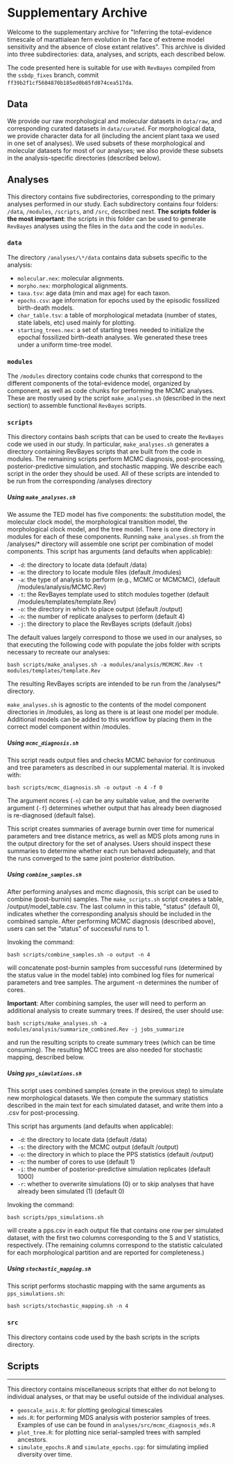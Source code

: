 # Supplementary Archive

Welcome to the supplementary archive for "Inferring the total-evidence timescale of marattialean fern evolution in the face of extreme model sensitivity and the absence of close extant relatives".
This archive is divided into three subdirectories: data, analyses, and scripts, each described below.

The code presented here is suitable for use with `RevBayes` compiled from the `ssbdp_fixes` branch, commit `ff39b2f1cf5604870b185ed0b85fd074cea517da`.

## Data

We provide our raw morphological and molecular datasets in `data/raw`, and corresponding curated datasets in `data/curated`.
For morphological data, we provide character data for all (including the ancient plant taxa we used in one set of analyses).
We used subsets of these morphological and molecular datasets for most of our analyses; we also provide these subsets in the analysis-specific directories (described below).

## Analyses

This directory contains five subdirectories, corresponding to the primary analyses performed in our study.
Each subdirectory contains four folders: `/data`, `/modules`, `/scripts`, and `/src`, described next.
**The scripts folder is the most important**: the scripts in this folder can be used to generate `RevBayes` analyses using the files in the `data` and the code in `modules`.

### `data`

The directory `/analyses/\*/data` contains data subsets specific to the analysis:
- `molecular.nex`: molecular alignments.
- `morpho.nex`: morphological alignments.
- `taxa.tsv`: age data (min and max age) for each taxon.
- `epochs.csv`: age information for epochs used by the episodic fossilized birth-death models.
- `char_table.tsv`: a table of morphological metadata (number of states, state labels, etc) used mainly for plotting.
- `starting_trees.nex`: a set of starting trees needed to initialize the epochal fossilized birth-death analyses. We generated these trees under a uniform time-tree model.

### `modules`

The `/modules` directory contains code chunks that correspond to the different components of the total-evidence model, organized by component, as well as code chunks for performing the MCMC analyses.
These are mostly used by the script `make_analyses.sh` (described in the next section) to assemble functional `RevBayes` scripts.

### `scripts`

This directory contains bash scripts that can be used to create the `RevBayes` code we used in our study.
In particular, `make_analyses.sh` generates a directory containing RevBayes scripts that are built from the code in modules.
The remaining scripts perform MCMC diagnosis, post-processing, posterior-predictive simulation, and stochastic mapping.
We describe each script in the order they should be used.
All of these scripts are intended to be run from the corresponding /analyses directory

##### Using `make_analyses.sh`

We assume the TED model has five components: the substitution model, the molecular clock model, the morphological transition model, the morphological clock model, and the tree model.
There is one directory in modules for each of these components.
Running `make_analyses.sh` from the /analyses/* directory will assemble one script per combination of model components.
This script has arguments (and defaults when applicable):
- `-d`: the directory to locate data (default /data)
- `-m`: the directory to locate module files (default /modules)
- `-a`: the type of analysis to perform (e.g., MCMC or MCMCMC), (default /modules/analysis/MCMC.Rev)
- `-t`: the RevBayes template used to stitch modules together (default /modules/templates/template.Rev)
- `-o`: the directory in which to place output (default /output)
- `-n`: the number of replicate analyses to perform (default 4)
- `-j`: the directory to place the RevBayes scripts (default /jobs)

The default values largely correspond to those we used in our analyses, so that executing the following code with populate the jobs folder with scripts necessary to recreate our analyses:

	bash scripts/make_analyses.sh -a modules/analysis/MCMCMC.Rev -t modules/templates/template.Rev

The resulting RevBayes scripts are intended to be run from the /analyses/* directory.

`make_analyses.sh` is agnostic to the contents of the model component directories in /modules, as long as there is at least one model per module.
Additional models can be added to this workflow by placing them in the correct model component within /modules.

##### Using `mcmc_diagnosis.sh`

This script reads output files and checks MCMC behavior for continuous and tree parameters as described in our supplemental material. It is invoked with:

	bash scripts/mcmc_diagnosis.sh -o output -n 4 -f 0

The argument ncores (`-n`) can be any suitable value, and the overwrite argument (`-f`) determines whether output that has already been diagnosed is re-diagnosed (default false).

This script creates summaries of average burnin over time for numerical parameters and tree distance metrics, as well as MDS plots among runs in the output directory for the set of analyses.
Users should inspect these summaries to determine whether each run behaved adequately, and that the runs converged to the same joint posterior distribution.

##### Using `combine_samples.sh`

After performing analyses and mcmc diagnosis, this script can be used to combine (post-burnin) samples.
The `make_scripts.sh` script creates a table, /output/model_table.csv.
The last column in this table, "status" (default 0), indicates whether the corresponding analysis should be included in the combined sample.
After performing MCMC diagnosis (described above), users can set the "status" of successful runs to 1.

Invoking the command:

	bash scripts/combine_samples.sh -o output -n 4

will concatenate post-burnin samples from successful runs (determined by the status value in the model table) into combined log files for numerical parameters and tree samples.
The argument -n determines the number of cores.

**Important**: After combining samples, the user will need to perform an additional analysis to create summary trees.
If desired, the user should use:

	bash scripts/make_analyses.sh -a modules/analysis/summarize_combined.Rev -j jobs_summarize

and run the resulting scripts to create summary trees (which can be time consuming).
The resulting MCC trees are also needed for stochastic mapping, described below.

##### Using `pps_simulations.sh`

This script uses combined samples (create in the previous step) to simulate new morphological datasets.
We then compute the summary statistics described in the main text for each simulated dataset, and write them into a .csv for post-processing.

This script has arguments (and defaults when applicable):
- `-d`: the directory to locate data (default /data)
- `-s`: the directory with the MCMC output (default /output)
- `-o`: the directory in which to place the PPS statistics (default /output)
- `-n`: the number of cores to use (default 1)
- `-i`: the number of posterior-predictive simulation replicates (default 1000)
- `-r`: whether to overwrite simulations (0) or to skip analyses that have already been simulated (1) (default 0)

Invoking the command:
	
	bash scripts/pps_simulations.sh

will create a pps.csv in each output file that contains one row per simulated dataset, with the first two columns corresponding to the S and V statistics, respectively.
(The remaining columns correspond to the statistic calculated for each morphological partition and are reported for completeness.)

##### Using `stochastic_mapping.sh`

This script performs stochastic mapping with the same arguments as `pps_simulations.sh`:

	bash scripts/stochastic_mapping.sh -n 4

### `src`

This directory contains code used by the bash scripts in the scripts directory.

## Scripts
- - -

This directory contains miscellaneous scripts that either do not belong to individual analyses, or that may be useful outside of the individual analyses.
- `geoscale_axis.R`: for plotting geological timescales
- `mds.R`: for performing MDS analysis with posterior samples of trees. Examples of use can be found in `analyses/src/mcmc_diagnosis_mds.R`
- `plot_tree.R`: for plotting nice serial-sampled trees with sampled ancestors.
- `simulate_epochs.R` and `simulate_epochs.cpp`: for simulating implied diversity over time.
